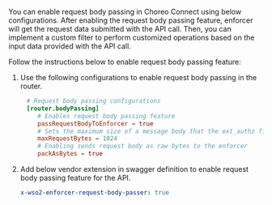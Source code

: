 You can enable request body passing in Choreo Connect using below configurations.
After enabling the request body passing feature, enforcer will get the request data 
submitted with the API call. Then, you can implement a custom filter to perform customized
operations based on the input data provided with the API call.

Follow the instructions below to enable request body passing feature:

1. Use the following configurations to enable request body passing in the router.
``` toml
     # Request body passing configurations
     [router.bodyPassing]
        # Enables request body passing feature
        passRequestBodyToEnforcer = true
        # Sets the maximum size of a message body that the ext_authz filter allowed hold in memory
        maxRequestBytes = 1024
        # Enabling sends request body as raw bytes to the enforcer
        packAsBytes = true
```
2. Add below vendor extension in swagger definition to enable request body passing feature for the API.


      ```yaml
      x-wso2-enforcer-request-body-passer: true
      ```



